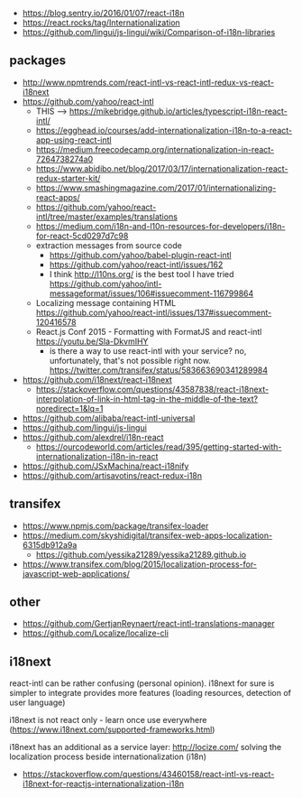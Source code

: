 - https://blog.sentry.io/2016/01/07/react-i18n
- https://react.rocks/tag/Internationalization
- https://github.com/lingui/js-lingui/wiki/Comparison-of-i18n-libraries

## packages

- http://www.npmtrends.com/react-intl-vs-react-intl-redux-vs-react-i18next
- https://github.com/yahoo/react-intl
  - THIS --> https://mikebridge.github.io/articles/typescript-i18n-react-intl/
  - https://egghead.io/courses/add-internationalization-i18n-to-a-react-app-using-react-intl
  - https://medium.freecodecamp.org/internationalization-in-react-7264738274a0
  - https://www.abidibo.net/blog/2017/03/17/internationalization-react-redux-starter-kit/
  - https://www.smashingmagazine.com/2017/01/internationalizing-react-apps/
  - https://github.com/yahoo/react-intl/tree/master/examples/translations
  - https://medium.com/i18n-and-l10n-resources-for-developers/i18n-for-react-5cd0297d7c98
  - extraction messages from source code
    - https://github.com/yahoo/babel-plugin-react-intl
    - https://github.com/yahoo/react-intl/issues/162
    - I think http://l10ns.org/ is the best tool I have tried https://github.com/yahoo/intl-messageformat/issues/106#issuecomment-116799864
  - Localizing message containing HTML https://github.com/yahoo/react-intl/issues/137#issuecomment-120416578
  - React.js Conf 2015 - Formatting with FormatJS and react-intl https://youtu.be/Sla-DkvmIHY
    - is there a way to use react-intl with your service? no, unfortunately, that's not possible right now. https://twitter.com/transifex/status/583663690341289984
- https://github.com/i18next/react-i18next
  - https://stackoverflow.com/questions/43587838/react-i18next-interpolation-of-link-in-html-tag-in-the-middle-of-the-text?noredirect=1&lq=1
- https://github.com/alibaba/react-intl-universal
- https://github.com/lingui/js-lingui
- https://github.com/alexdrel/i18n-react
  - https://ourcodeworld.com/articles/read/395/getting-started-with-internationalization-i18n-in-react
- https://github.com/JSxMachina/react-i18nify
- https://github.com/artisavotins/react-redux-i18n

## transifex

- https://www.npmjs.com/package/transifex-loader
- https://medium.com/skyshidigital/transifex-web-apps-localization-6315db912a9a
  - https://github.com/yessika21289/yessika21289.github.io
- https://www.transifex.com/blog/2015/localization-process-for-javascript-web-applications/

## other

- https://github.com/GertjanReynaert/react-intl-translations-manager
- https://github.com/Localize/localize-cli

## i18next

react-intl can be rather confusing (personal opinion). i18next for sure is simpler to integrate provides more features (loading resources, detection of user language)

i18next is not react only - learn once use everywhere (https://www.i18next.com/supported-frameworks.html)

i18next has an additional as a service layer: http://locize.com/ solving the localization process beside internationalization (i18n)    

- https://stackoverflow.com/questions/43460158/react-intl-vs-react-i18next-for-reactjs-internationalization-i18n
